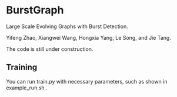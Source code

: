 # BurstGraph

Large Scale Evolving Graphs with Burst Detection. 

Yifeng Zhao, Xiangwei Wang, Hongxia Yang, Le Song, and Jie Tang.

The code is still under construction. 

## Training

You can run train.py with necessary parameters, such as shown in example\_run.sh .



